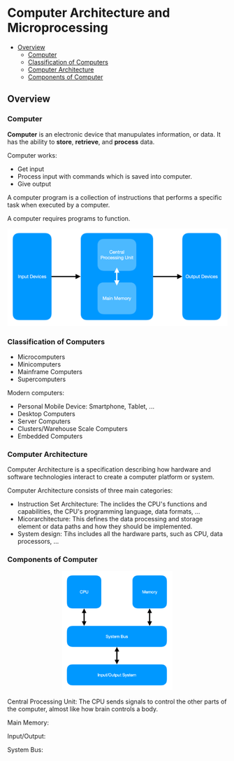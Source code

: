 # Computer Architecture and Microprocessing

- [Overview](#overview)
  - [Computer](#computer)
  - [Classification of Computers](#classification-of-computers)
  - [Computer Architecture](#computer-architecture)
  - [Components of Computer](#components-of-computer)

## Overview

### Computer

**Computer** is an electronic device that manupulates information, or data. It has the ability to **store**, **retrieve**, and **process** data.

Computer works:
- Get input
- Process input with commands which is saved into computer.
- Give output

A computer program is a collection of instructions that performs a specific task when executed by a computer. 

A computer requires programs to function.

![Image 1]

### Classification of Computers

- Microcomputers
- Minicomputers
- Mainframe Computers
- Supercomputers

Modern computers:
- Personal Mobile Device: Smartphone, Tablet, ...
- Desktop Computers
- Server Computers
- Clusters/Warehouse Scale Computers
- Embedded Computers

### Computer Architecture

Computer Architecture is a specification describing how hardware and software technologies interact to create a computer platform or system.

Computer Architecture consists of three main categories:
- Instruction Set Architecture: The inclides the CPU's functions and capabilities, the CPU's programming language, data formats, ...
- Micorarchitecture: This defines the data processing and storage element or data paths and how they should be implemented.
- System design: Tihs includes all the hardware parts, such as CPU, data processors, ...

### Components of Computer

<p align="center">
    <img src="../img/ca.structure.png" width="50%" />
</p>

Central Processing Unit: The CPU sends signals to control the other parts of the computer, almost like how brain controls a body.

Main Memory: 

Input/Output:

System Bus:

[Image 1]: ../img/ca.computer.png
[Image 2]: ../img/ca.structure.png